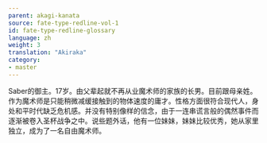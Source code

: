 ```yaml
---
parent: akagi-kanata
source: fate-type-redline-vol-1
id: fate-type-redline-glossary
language: zh
weight: 3
translation: "Akiraka"
category:
- master
---
```


Saber的御主。17岁。由父辈起就不再从业魔术师的家族的长男。目前跟母亲姓。作为魔术师是只能稍微减缓接触到的物体速度的庸才。性格方面很符合现代人，身处和平时代缺乏危机感。并没有特别像样的信念，由于一连串谎言般的偶然事件而逐渐被卷入圣杯战争之中。说些题外话，他有一位妹妹，妹妹比较优秀，她从家里独立，成为了一名自由魔术师。
